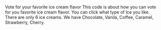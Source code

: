 Vote for your favorite ice cream flavor
This code is about how you can vote for you favorite ice cream flavor. You can click what type of Ice you like. There are only 6 ice creams. We have Chocolate, Vanila, Coffee, Caramel, Strawberry, Cherry.
